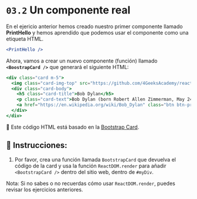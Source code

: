 # `03.2` Un componente real

En el ejericio anterior hemos creado nuestro primer componente llamado **PrintHello** y hemos aprendido que podemos usar el componente como una etiqueta HTML.
```jsx
<PrintHello />
```

Ahora, vamos a crear un nuevo componente (función) llamado **`<BoostrapCard />`** que generará el siguiente HTML:

```jsx
<div class="card m-5">
  <img class="card-img-top" src="https://github.com/4GeeksAcademy/react-tutorial-exercises/blob/master/.learn/assets/Dylan.png?raw=true" alt="Card image cap" />
  <div class="card-body">
    <h5 class="card-title">Bob Dylan</h5>
    <p class="card-text">Bob Dylan (born Robert Allen Zimmerman, May 24, 1941) is an American singer/songwriter, author, and artist who has been an influential figure in popular music and culture for more than five decades.</p>
    <a href="https://en.wikipedia.org/wiki/Bob_Dylan" class="btn btn-primary">Go to wikipedia</a>
  </div>
</div>
```

:mag_right: Este código HTML está basado en la [Bootstrap Card](https://getbootstrap.com/docs/4.0/components/card/).

## :pencil: Instrucciones:

1. Por favor, crea una función llamada `BootstrapCard` que devuelva el código de la card y usa la función `ReactDOM.render` para añadir `<BootstrapCard />` dentro del sitio web, dentro de `#myDiv`.

Nota: Si no sabes o no recuerdas cómo usar `ReactDOM.render`, puedes revisar los ejercicios anteriores.
